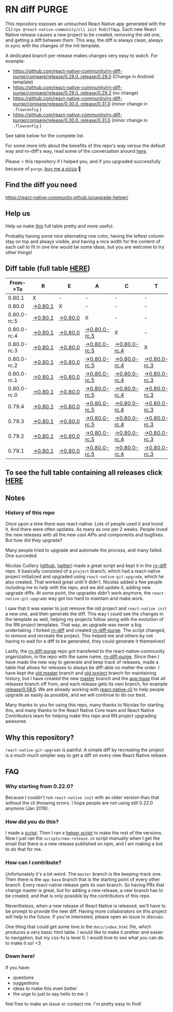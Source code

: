 # RN diff PURGE

This repository exposes an untouched React Native app generated with the CLI
`npx @react-native-community/cli init RnDiffApp`. Each new React Native release causes a new project to be created, removing the old one, and getting a diff between them. This way, the diff is always clean, always in sync with the changes of the init template.

A dedicated branch per release makes changes very easy
to watch. For example:

- https://github.com/react-native-community/rn-diff-purge/compare/release/0.28.0..release/0.29.0
  (Change in Android template)
- https://github.com/react-native-community/rn-diff-purge/compare/release/0.29.0..release/0.29.2
  (no change)
- https://github.com/react-native-community/rn-diff-purge/compare/release/0.30.0..release/0.31.0
  (minor change in `.flowconfig` )
- https://github.com/react-native-community/rn-diff-purge/compare/release/0.30.0..release/0.31.0
  (minor change in `.flowconfig` )

See table below for the complete list.

For some more info about the benefits of this repo's way versus the default way and rn-diff's way, read some of the conversation around [here](https://github.com/react-native-community/discussions-and-proposals/issues/68#issuecomment-452227478).

Please :star: this repository if I helped you, and if you upgraded successfully because of `purge`, [buy me a pizza](https://www.buymeacoffee.com/pvinis) :pizza:

## Find the diff you need

https://react-native-community.github.io/upgrade-helper/

## Help us

Help us make [this](https://react-native-community.github.io/rn-diff-purge) full table pretty and more useful.

Probably having some nice alternating row color, having the leftest column stay on top and always visible, and having a nice width for the content of each cell to fit in one line would be some ideas, but you are welcome to try other things!

## Diff table (full table [HERE](https://react-native-community.github.io/rn-diff-purge/))

| From->To    | R                                                                                                               | E                                                                                                               | A                                                                                                                         | C                                                                                                                         | T                                                                                                                         |                                                                                                                           | N                                                                                                                         | A                                                                                                                    | T                                                                                                          | I                                                                                                          | V                                                                                                          | E |
| ----------- | --------------------------------------------------------------------------------------------------------------- | --------------------------------------------------------------------------------------------------------------- | ------------------------------------------------------------------------------------------------------------------------- | ------------------------------------------------------------------------------------------------------------------------- | ------------------------------------------------------------------------------------------------------------------------- | ------------------------------------------------------------------------------------------------------------------------- | ------------------------------------------------------------------------------------------------------------------------- | -------------------------------------------------------------------------------------------------------------------- | ---------------------------------------------------------------------------------------------------------- | ---------------------------------------------------------------------------------------------------------- | ---------------------------------------------------------------------------------------------------------- | - |
| 0.80.1      | X                                                                                                               | -                                                                                                               | -                                                                                                                         | -                                                                                                                         | -                                                                                                                         | -                                                                                                                         | -                                                                                                                         | -                                                                                                                    | -                                                                                                          | -                                                                                                          | -                                                                                                          | - |
| 0.80.0      | [->0.80.1](https://github.com/react-native-community/rn-diff-purge/compare/release/0.80.0..release/0.80.1)      | X                                                                                                               | -                                                                                                                         | -                                                                                                                         | -                                                                                                                         | -                                                                                                                         | -                                                                                                                         | -                                                                                                                    | -                                                                                                          | -                                                                                                          | -                                                                                                          | - |
| 0.80.0-rc.5 | [->0.80.1](https://github.com/react-native-community/rn-diff-purge/compare/release/0.80.0-rc.5..release/0.80.1) | [->0.80.0](https://github.com/react-native-community/rn-diff-purge/compare/release/0.80.0-rc.5..release/0.80.0) | X                                                                                                                         | -                                                                                                                         | -                                                                                                                         | -                                                                                                                         | -                                                                                                                         | -                                                                                                                    | -                                                                                                          | -                                                                                                          | -                                                                                                          | - |
| 0.80.0-rc.4 | [->0.80.1](https://github.com/react-native-community/rn-diff-purge/compare/release/0.80.0-rc.4..release/0.80.1) | [->0.80.0](https://github.com/react-native-community/rn-diff-purge/compare/release/0.80.0-rc.4..release/0.80.0) | [->0.80.0-rc.5](https://github.com/react-native-community/rn-diff-purge/compare/release/0.80.0-rc.4..release/0.80.0-rc.5) | X                                                                                                                         | -                                                                                                                         | -                                                                                                                         | -                                                                                                                         | -                                                                                                                    | -                                                                                                          | -                                                                                                          | -                                                                                                          | - |
| 0.80.0-rc.3 | [->0.80.1](https://github.com/react-native-community/rn-diff-purge/compare/release/0.80.0-rc.3..release/0.80.1) | [->0.80.0](https://github.com/react-native-community/rn-diff-purge/compare/release/0.80.0-rc.3..release/0.80.0) | [->0.80.0-rc.5](https://github.com/react-native-community/rn-diff-purge/compare/release/0.80.0-rc.3..release/0.80.0-rc.5) | [->0.80.0-rc.4](https://github.com/react-native-community/rn-diff-purge/compare/release/0.80.0-rc.3..release/0.80.0-rc.4) | X                                                                                                                         | -                                                                                                                         | -                                                                                                                         | -                                                                                                                    | -                                                                                                          | -                                                                                                          | -                                                                                                          | - |
| 0.80.0-rc.2 | [->0.80.1](https://github.com/react-native-community/rn-diff-purge/compare/release/0.80.0-rc.2..release/0.80.1) | [->0.80.0](https://github.com/react-native-community/rn-diff-purge/compare/release/0.80.0-rc.2..release/0.80.0) | [->0.80.0-rc.5](https://github.com/react-native-community/rn-diff-purge/compare/release/0.80.0-rc.2..release/0.80.0-rc.5) | [->0.80.0-rc.4](https://github.com/react-native-community/rn-diff-purge/compare/release/0.80.0-rc.2..release/0.80.0-rc.4) | [->0.80.0-rc.3](https://github.com/react-native-community/rn-diff-purge/compare/release/0.80.0-rc.2..release/0.80.0-rc.3) | X                                                                                                                         | -                                                                                                                         | -                                                                                                                    | -                                                                                                          | -                                                                                                          | -                                                                                                          | - |
| 0.80.0-rc.1 | [->0.80.1](https://github.com/react-native-community/rn-diff-purge/compare/release/0.80.0-rc.1..release/0.80.1) | [->0.80.0](https://github.com/react-native-community/rn-diff-purge/compare/release/0.80.0-rc.1..release/0.80.0) | [->0.80.0-rc.5](https://github.com/react-native-community/rn-diff-purge/compare/release/0.80.0-rc.1..release/0.80.0-rc.5) | [->0.80.0-rc.4](https://github.com/react-native-community/rn-diff-purge/compare/release/0.80.0-rc.1..release/0.80.0-rc.4) | [->0.80.0-rc.3](https://github.com/react-native-community/rn-diff-purge/compare/release/0.80.0-rc.1..release/0.80.0-rc.3) | [->0.80.0-rc.2](https://github.com/react-native-community/rn-diff-purge/compare/release/0.80.0-rc.1..release/0.80.0-rc.2) | X                                                                                                                         | -                                                                                                                    | -                                                                                                          | -                                                                                                          | -                                                                                                          | - |
| 0.80.0-rc.0 | [->0.80.1](https://github.com/react-native-community/rn-diff-purge/compare/release/0.80.0-rc.0..release/0.80.1) | [->0.80.0](https://github.com/react-native-community/rn-diff-purge/compare/release/0.80.0-rc.0..release/0.80.0) | [->0.80.0-rc.5](https://github.com/react-native-community/rn-diff-purge/compare/release/0.80.0-rc.0..release/0.80.0-rc.5) | [->0.80.0-rc.4](https://github.com/react-native-community/rn-diff-purge/compare/release/0.80.0-rc.0..release/0.80.0-rc.4) | [->0.80.0-rc.3](https://github.com/react-native-community/rn-diff-purge/compare/release/0.80.0-rc.0..release/0.80.0-rc.3) | [->0.80.0-rc.2](https://github.com/react-native-community/rn-diff-purge/compare/release/0.80.0-rc.0..release/0.80.0-rc.2) | [->0.80.0-rc.1](https://github.com/react-native-community/rn-diff-purge/compare/release/0.80.0-rc.0..release/0.80.0-rc.1) | X                                                                                                                    | -                                                                                                          | -                                                                                                          | -                                                                                                          | - |
| 0.79.4      | [->0.80.1](https://github.com/react-native-community/rn-diff-purge/compare/release/0.79.4..release/0.80.1)      | [->0.80.0](https://github.com/react-native-community/rn-diff-purge/compare/release/0.79.4..release/0.80.0)      | [->0.80.0-rc.5](https://github.com/react-native-community/rn-diff-purge/compare/release/0.79.4..release/0.80.0-rc.5)      | [->0.80.0-rc.4](https://github.com/react-native-community/rn-diff-purge/compare/release/0.79.4..release/0.80.0-rc.4)      | [->0.80.0-rc.3](https://github.com/react-native-community/rn-diff-purge/compare/release/0.79.4..release/0.80.0-rc.3)      | [->0.80.0-rc.2](https://github.com/react-native-community/rn-diff-purge/compare/release/0.79.4..release/0.80.0-rc.2)      | [->0.80.0-rc.1](https://github.com/react-native-community/rn-diff-purge/compare/release/0.79.4..release/0.80.0-rc.1)      | [->0.80.0-rc.0](https://github.com/react-native-community/rn-diff-purge/compare/release/0.79.4..release/0.80.0-rc.0) | X                                                                                                          | -                                                                                                          | -                                                                                                          | - |
| 0.79.3      | [->0.80.1](https://github.com/react-native-community/rn-diff-purge/compare/release/0.79.3..release/0.80.1)      | [->0.80.0](https://github.com/react-native-community/rn-diff-purge/compare/release/0.79.3..release/0.80.0)      | [->0.80.0-rc.5](https://github.com/react-native-community/rn-diff-purge/compare/release/0.79.3..release/0.80.0-rc.5)      | [->0.80.0-rc.4](https://github.com/react-native-community/rn-diff-purge/compare/release/0.79.3..release/0.80.0-rc.4)      | [->0.80.0-rc.3](https://github.com/react-native-community/rn-diff-purge/compare/release/0.79.3..release/0.80.0-rc.3)      | [->0.80.0-rc.2](https://github.com/react-native-community/rn-diff-purge/compare/release/0.79.3..release/0.80.0-rc.2)      | [->0.80.0-rc.1](https://github.com/react-native-community/rn-diff-purge/compare/release/0.79.3..release/0.80.0-rc.1)      | [->0.80.0-rc.0](https://github.com/react-native-community/rn-diff-purge/compare/release/0.79.3..release/0.80.0-rc.0) | [->0.79.4](https://github.com/react-native-community/rn-diff-purge/compare/release/0.79.3..release/0.79.4) | X                                                                                                          | -                                                                                                          | - |
| 0.79.2      | [->0.80.1](https://github.com/react-native-community/rn-diff-purge/compare/release/0.79.2..release/0.80.1)      | [->0.80.0](https://github.com/react-native-community/rn-diff-purge/compare/release/0.79.2..release/0.80.0)      | [->0.80.0-rc.5](https://github.com/react-native-community/rn-diff-purge/compare/release/0.79.2..release/0.80.0-rc.5)      | [->0.80.0-rc.4](https://github.com/react-native-community/rn-diff-purge/compare/release/0.79.2..release/0.80.0-rc.4)      | [->0.80.0-rc.3](https://github.com/react-native-community/rn-diff-purge/compare/release/0.79.2..release/0.80.0-rc.3)      | [->0.80.0-rc.2](https://github.com/react-native-community/rn-diff-purge/compare/release/0.79.2..release/0.80.0-rc.2)      | [->0.80.0-rc.1](https://github.com/react-native-community/rn-diff-purge/compare/release/0.79.2..release/0.80.0-rc.1)      | [->0.80.0-rc.0](https://github.com/react-native-community/rn-diff-purge/compare/release/0.79.2..release/0.80.0-rc.0) | [->0.79.4](https://github.com/react-native-community/rn-diff-purge/compare/release/0.79.2..release/0.79.4) | [->0.79.3](https://github.com/react-native-community/rn-diff-purge/compare/release/0.79.2..release/0.79.3) | X                                                                                                          | - |
| 0.79.1      | [->0.80.1](https://github.com/react-native-community/rn-diff-purge/compare/release/0.79.1..release/0.80.1)      | [->0.80.0](https://github.com/react-native-community/rn-diff-purge/compare/release/0.79.1..release/0.80.0)      | [->0.80.0-rc.5](https://github.com/react-native-community/rn-diff-purge/compare/release/0.79.1..release/0.80.0-rc.5)      | [->0.80.0-rc.4](https://github.com/react-native-community/rn-diff-purge/compare/release/0.79.1..release/0.80.0-rc.4)      | [->0.80.0-rc.3](https://github.com/react-native-community/rn-diff-purge/compare/release/0.79.1..release/0.80.0-rc.3)      | [->0.80.0-rc.2](https://github.com/react-native-community/rn-diff-purge/compare/release/0.79.1..release/0.80.0-rc.2)      | [->0.80.0-rc.1](https://github.com/react-native-community/rn-diff-purge/compare/release/0.79.1..release/0.80.0-rc.1)      | [->0.80.0-rc.0](https://github.com/react-native-community/rn-diff-purge/compare/release/0.79.1..release/0.80.0-rc.0) | [->0.79.4](https://github.com/react-native-community/rn-diff-purge/compare/release/0.79.1..release/0.79.4) | [->0.79.3](https://github.com/react-native-community/rn-diff-purge/compare/release/0.79.1..release/0.79.3) | [->0.79.2](https://github.com/react-native-community/rn-diff-purge/compare/release/0.79.1..release/0.79.2) | X |

## To see the full table containing all releases click [HERE](https://react-native-community.github.io/rn-diff-purge/)

## Notes

### History of this repo

Once upon a time there was react-native. Lots of people used it and loved it. And there were often updates. As many as one per 2 weeks. People loved the new releases with all the new cool APIs and components and bugfixes. But how did they upgrade?

Many people tried to upgrade and automate the process, and many failed. One succeded.

Nicolas Cuillery ([github](https://github.com/ncuillery), [twitter](https://twitter.com/ncuillery)) made a great script and kept it in the [rn-diff](https://github.com/ncuillery/rn-diff) repo. It basically consisted of a `project` branch, which had a react-native project initialized and upgraded using `react-native-git-upgrade`, which he also created. That worked great until it didn't. Nicolas added a few people including me to help with the repo, and we did update it, adding new upgrade diffs. At some point, the upgrades didn't work anymore, the `react-native-git-upgrade` way got too hard to maintain and make work.

I saw that it was easier to just remove the old project and `react-native init` a new one, and then generate the diff. This way I could see the changes in the template as well, helping my projects follow along with the evolution of the RN project templates. That way, an upgrade was never a big undertaking. I forked [rn-diff](https://github.com/ncuillery/rn-diff) and created [rn-diff-purge](https://github.com/react-native-community/rn-diff-purge). The script changed, to remove and recreate the project. This helped me and others by not having to wait for a diff to be generated, they could generate it themselves!

Lastly, the [rn-diff-purge](https://github.com/react-native-community/rn-diff-purge) repo got transfered to the react-native-community organization, in the repo with the same name, [rn-diff-purge](https://github.com/react-native-community/rn-diff-purge). Since then I have made the new way to generate and keep track of releases, made a table that allows for releases to always be diff-able no matter the order. I have kept the [old master](https://github.com/react-native-community/rn-diff-purge/tree/old/master) branch and [old project](https://github.com/react-native-community/rn-diff-purge/tree/old/project) branch for maintaining history, but I have created the new [master](https://github.com/react-native-community/rn-diff-purge/tree/master) branch and the [app-base](https://github.com/react-native-community/rn-diff-purge/tree/app-base) that all releases branch off from, and each release gets its own branch, for example [release/0.58.6](https://github.com/react-native-community/rn-diff-purge/tree/release/0.58.6). We are already working with [react-native-cli](https://github.com/react-native-community/react-native-cli) to help people upgrade as easily as possible, and we will continue to do our best.

Many thanks to you for using this repo, many thanks to Nicolas for starting this, and many thanks to the React Native Core team and React Native Contributors team for helping make this repo and RN project upgrading awesome.

## Why this repository?

`react-native-git-upgrade` is painful. A simple diff by recreating the project is a much much simpler way to get a diff on every new React Native release.

## FAQ

### Why starting from 0.22.0?

Because I couldn't run `react-native init` with an older version than that without the cli throwing errors. I hope people are not using still 0.22.0 anymore (Jan 2019).

### How did you do this?

I made a [script](https://github.com/react-native-community/rn-diff-purge/blob/master/scripts/new-release.sh). Then I ran a [helper script](https://github.com/react-native-community/rn-diff-purge/blob/master/scripts/new-release.sh) to make the rest of the versions.
Now I just ran the `scripts/new-release.sh` script manually when I get the email that there is a new release published on npm, and I am making a bot to do that for me.

### How can I contribute?

Unfortunately it's a bit weird. The `master` branch is the keeping-track one. Then there is the `app-base` branch that is the starting point of every other branch. Every react-native release gets its own branch. So having PRs that change master is great, but for adding a new release, a new branch has to be created, and that is only possible by the contributors of this repo.

Nevertheless, when a new release of React Native is released, we'll have to be prompt to provide
the new diff. Having more collaborators on this project will help in the future. If you're interested, please open an issue to discuss.

One thing that could get some love is the `docs/index.html` file, which produces a very basic html table. I would like to make it prettier and easier to navigation, but my css-fu is level 0. I would love to see what you can do to make it so! <3

### Down here!

If you have:

- questions
- suggestions
- ideas to make this even better
- the urge to just to say hello to me :)

feel free to make an issue or contact me. I'm pretty easy to find!
